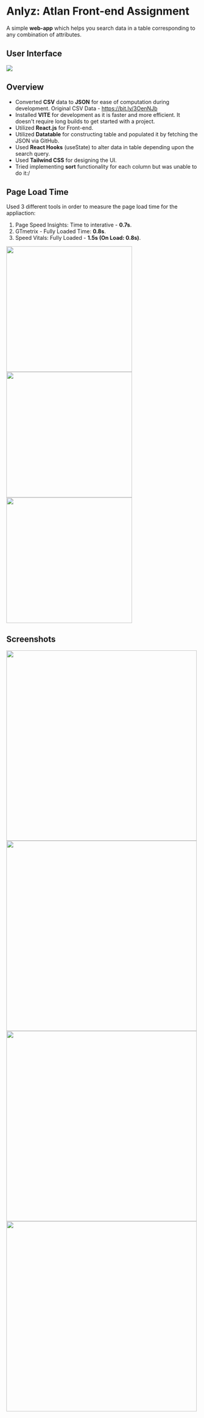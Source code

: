 # Anlyz: Atlan Front-end Assignment

A simple **web-app** which helps you search data in a table corresponding to any combination of attributes. 

## User Interface
<a href='https://www.linkpicture.com/view.php?img=LPic62a5bb7f291781575746287'><img src='https://www.linkpicture.com/q/WhatsApp-Image-2022-06-12-at-3.06.55-PM.jpeg' type='image'></a>

## Overview
- Converted **CSV** data to **JSON** for ease of computation during development. Original CSV Data - https://bit.ly/3OenNJb
- Installed **VITE** for development as it is faster and more efficient. It doesn't require long builds to get started with a project.
- Utilized **React.js** for Front-end.
- Utilized **Datatable** for constructing table and populated it by fetching the JSON via GitHub.
- Used **React Hooks** (useState) to alter data in table depending upon the search query. 
- Used **Tailwind CSS** for designing the UI.
- Tried implementing **sort** functionality for each column but was unable to do it:/

## Page Load Time
Used 3 different tools in order to measure the page load time for the appliaction:</br>
1. Page Speed Insights: Time to interative - **0.7s**.
2. GTmetrix - Fully Loaded Time: **0.8s**.
3. Speed Vitals: Fully Loaded - **1.5s (On Load: 0.8s)**.

<p float="left">
  <img src="https://www.linkpicture.com/q/WhatsApp-Image-2022-06-12-at-4.36.56-PM.jpeg" width="330" />
  <img src="https://www.linkpicture.com/q/WhatsApp-Image-2022-06-12-at-4.38.17-PM_1.jpeg" width="330" /> 
  <img src="https://www.linkpicture.com/q/WhatsApp-Image-2022-06-12-at-4.37.14-PM.jpeg" width="330" />
</p>

## Screenshots
<a href='https://www.linkpicture.com/view.php?img=LPic62a5bb7f291781575746287'><img src='https://www.linkpicture.com/q/WhatsApp-Image-2022-06-12-at-3.08.23-PM.jpeg' type='image' width='500px'></a>
<a href='https://www.linkpicture.com/view.php?img=LPic62a5ce4865efe628145835'><img src='https://www.linkpicture.com/q/WhatsApp-Image-2022-06-12-at-4.59.54-PM.jpeg' type='image' width='500px'></a>
<a href='https://www.linkpicture.com/view.php?img=LPic62a5bb7f291781575746287'><img src='https://www.linkpicture.com/q/WhatsApp-Image-2022-06-12-at-3.08.50-PM.jpeg' type='image' width='500px'></a>
<a href='https://www.linkpicture.com/view.php?img=LPic62a5bb7f291781575746287'><img src='https://www.linkpicture.com/q/WhatsApp-Image-2022-06-12-at-3.09.26-PM.jpeg' type='image' width='500px'></a>
